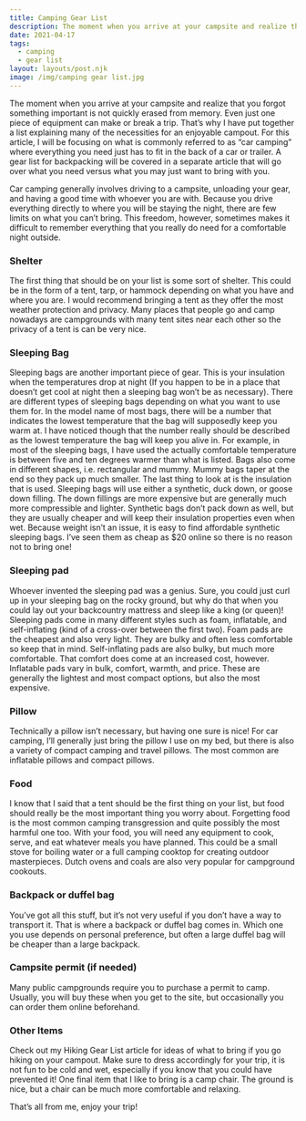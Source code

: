 ```yaml
---
title: Camping Gear List
description: The moment when you arrive at your campsite and realize that you forgot something important is not quickly erased from memory. Even just one piece of equipment can make or break a trip. That’s why I have put together a list explaining many of the necessities for an enjoyable campout.
date: 2021-04-17
tags:
  - camping
  - gear list
layout: layouts/post.njk
image: /img/camping gear list.jpg
---
```


The moment when you arrive at your campsite and realize that you forgot something important is not quickly erased from memory. Even just one piece of equipment can make or break a trip. That’s why I have put together a list explaining many of the necessities for an enjoyable campout. For this article, I will be focusing on what is commonly referred to as “car camping” where everything you need just has to fit in the back of a car or trailer. A gear list for backpacking will be covered in a separate article that will go over what you need versus what you may just want to bring with you.

Car camping generally involves driving to a campsite, unloading your gear, and having a good time with whoever you are with. Because you drive everything directly to where you will be staying the night, there are few limits on what you can’t bring. This freedom, however, sometimes makes it difficult to remember everything that you really do need for a comfortable night outside.

### Shelter

The first thing that should be on your list is some sort of shelter. This could be in the form of a tent, tarp, or hammock depending on what you have and where you are. I would recommend bringing a tent as they offer the most weather protection and privacy.  Many places that people go and camp nowadays are campgrounds with many tent sites near each other so the privacy of a tent is can be very nice.

### Sleeping Bag

Sleeping bags are another important piece of gear. This is your insulation when the temperatures drop at night (If you happen to be in a place that doesn’t get cool at night then a sleeping bag won’t be as necessary). There are different types of sleeping bags depending on what you want to use them for. In the model name of most bags, there will be a number that indicates the lowest temperature that the bag will supposedly keep you warm at. I have noticed though that the number really should be described as the lowest temperature the bag will keep you alive in. For example, in most of the sleeping bags, I have used the actually comfortable temperature is between five and ten degrees warmer than what is listed. Bags also come in different shapes, i.e. rectangular and mummy. Mummy bags taper at the end so they pack up much smaller. The last thing to look at is the insulation that is used. Sleeping bags will use either a synthetic, duck down, or goose down filling. The down fillings are more expensive but are generally much more compressible and lighter. Synthetic bags don’t pack down as well, but they are usually cheaper and will keep their insulation properties even when wet. Because weight isn’t an issue, it is easy to find affordable synthetic sleeping bags. I’ve seen them as cheap as $20 online so there is no reason not to bring one!


### Sleeping pad

Whoever invented the sleeping pad was a genius. Sure, you could just curl up in your sleeping bag on the rocky ground, but why do that when you could lay out your backcountry mattress and sleep like a king (or queen)! Sleeping pads come in many different styles such as foam, inflatable, and self-inflating (kind of a cross-over between the first two).  Foam pads are the cheapest and also very light. They are bulky and often less comfortable so keep that in mind. Self-inflating pads are also bulky, but much more comfortable. That comfort does come at an increased cost, however. Inflatable pads vary in bulk, comfort, warmth, and price. These are generally the lightest and most compact options, but also the most expensive.

 
### Pillow

Technically a pillow isn’t necessary, but having one sure is nice! For car camping, I’ll generally just bring the pillow I use on my bed, but there is also a variety of compact camping and travel pillows.  The most common are inflatable pillows and compact pillows. 


### Food

I know that I said that a tent should be the first thing on your list, but food should really be the most important thing you worry about. Forgetting food is the most common camping transgression and quite possibly the most harmful one too. With your food, you will need any equipment to cook, serve, and eat whatever meals you have planned. This could be a small stove for boiling water or a full camping cooktop for creating outdoor masterpieces. Dutch ovens and coals are also very popular for campground cookouts.


### Backpack or duffel bag

You’ve got all this stuff, but it’s not very useful if you don’t have a way to transport it. That is where a backpack or duffel bag comes in. Which one you use depends on personal preference, but often a large duffel bag will be cheaper than a large backpack.


### Campsite permit (if needed)

Many public campgrounds require you to purchase a permit to camp. Usually, you will buy these when you get to the site, but occasionally you can order them online beforehand.

### Other Items

Check out my Hiking Gear List article for ideas of what to bring if you go hiking on your campout. Make sure to dress accordingly for your trip, it is not fun to be cold and wet, especially if you know that you could have prevented it!  One final item that I like to bring is a camp chair. The ground is nice, but a chair can be much more comfortable and relaxing.

That’s all from me, enjoy your trip!
